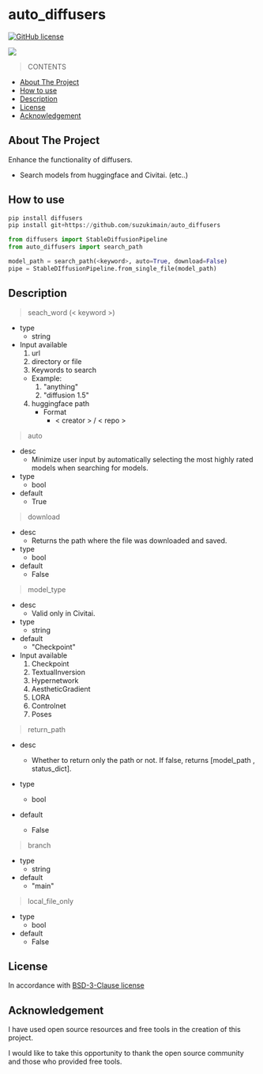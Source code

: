 # auto_diffusers

[![GitHub license](https://img.shields.io/badge/license-Apache-blue.svg)](
https://github.com/suzukimain/auto_diffusers/blob/main/LICENSE)

<div>
  <img src=https://visit-counter.vercel.app/counter.png?page=https://github.com/suzukimain/auto_diffusers/main&c=00ffff&ff=flat&tb=visitor:%20&s=20>
</div>

>CONTENTS
+ [About The Project](#About_The_Project)
+ [How to use](#How_to_use)
+ [Description](#Description)
+ [License](#License)
+ [Acknowledgement](#Acknowledgement)

## About The Project<a name = "About_The_Project"></a>
Enhance the functionality of diffusers.
* Search models from huggingface and Civitai. 
(etc..)


##  How to use<a name = "How_to_use"></a>

```python
pip install diffusers
pip install git+https://github.com/suzukimain/auto_diffusers

from diffusers import StableDiffusionPipeline
from auto_diffusers import search_path

model_path = search_path(<keyword>, auto=True, download=False)
pipe = StableDIffusionPipeline.from_single_file(model_path)
```



##  Description<a name = "Description"></a>

> seach_word (< keyword >)
  * type
    * string
  * Input available
    1. url 
    2. directory or file
    3. Keywords to search
      * Example:
        1. "anything"
        2. "diffusion 1.5"
    4. huggingface path 
       * Format
          * < creator > / < repo >

> auto
  * desc
    * Minimize user input by automatically selecting the most highly rated models when searching for models.
  * type
    * bool
  * default
    * True

>  download
  * desc
    * Returns the path where the file was downloaded and saved.
  * type
    * bool
  * default
    * False


> model_type
  * desc
    * Valid only in Civitai.
  * type
    * string
  * default
    * "Checkpoint"
  * Input available
    1. Checkpoint
    2. TextualInversion
    3. Hypernetwork
    4. AestheticGradient
    5. LORA
    6. Controlnet
    7. Poses

> return_path
  * desc
    * Whether to return only the path or not. If false, returns [model_path , status_dict].
    
  * type
    * bool
  * default
    * False

> branch  
  * type
    * string
  * default
    * "main"

> local_file_only
  * type
    * bool
  * default
    * False

## License<a name = "License"></a>
In accordance with [BSD-3-Clause license](LICENSE)



## Acknowledgement<a name = "Acknowledgement"></a>

I have used open source resources and free tools in the creation of this project.

I would like to take this opportunity to thank the open source community and those who provided free tools.


